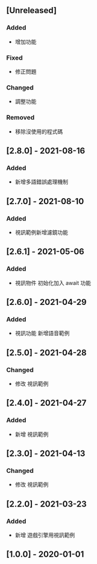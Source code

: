 ## [Unreleased]
### Added
- 增加功能

### Fixed
- 修正問題

### Changed
- 調整功能

### Removed
- 移除沒使用的程式碼

## [2.8.0] - 2021-08-16
### Added
- 新增多語錯誤處理機制

## [2.7.0] - 2021-08-10
### Added
- 視訊範例新增濾鏡功能

## [2.6.1] - 2021-05-06
### Added
- 視訊物件 初始化加入 await 功能

## [2.6.0] - 2021-04-29
### Added
- 視訊功能 新增語音範例

## [2.5.0] - 2021-04-28
### Changed
- 修改 視訊範例


## [2.4.0] - 2021-04-27
### Added
- 新增 視訊範例


## [2.3.0] - 2021-04-13
### Changed
- 修改 視訊範例

## [2.2.0] - 2021-03-23
### Added
- 新增 遊戲引擎用視訊範例


## [1.0.0] - 2020-01-01

